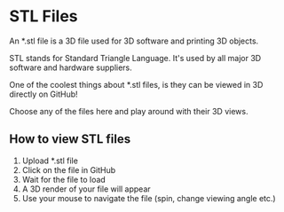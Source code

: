 # STL Files

An *.stl file is a 3D file used for 3D software and printing 3D objects.

STL stands for Standard Triangle Language. It's used by all major 3D software and hardware suppliers.

One of the coolest things about *.stl files, is they can be viewed in 3D directly on GitHub!

Choose any of the files here and play around with their 3D views.

## How to view STL files

1. Upload *.stl file
2. Click on the file in GitHub
3. Wait for the file to load
4. A 3D render of your file will appear
5. Use your mouse to navigate the file (spin, change viewing angle etc.)